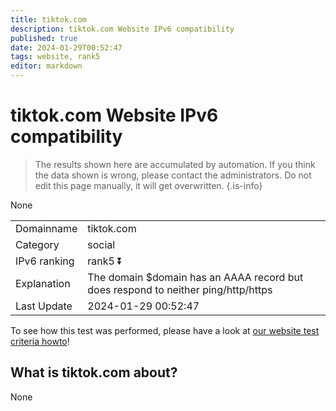 ```yaml
---
title: tiktok.com
description: tiktok.com Website IPv6 compatibility
published: true
date: 2024-01-29T00:52:47
tags: website, rank5
editor: markdown
---
```


# tiktok.com Website IPv6 compatibility

> The results shown here are accumulated by automation. If you think the data shown is wrong, please contact the administrators. 
> Do not edit this page manually, it will get overwritten.
{.is-info}

None


|   |   |
| - | - |
| Domainname | tiktok.com
| Category | social |
| IPv6 ranking | rank5 :arrow_double_down: |
| Explanation | The domain $domain has an AAAA record but does respond to neither ping/http/https |
| Last Update | 2024-01-29 00:52:47 |

To see how this test was performed, please have a look at [our website test criteria howto](/howto/testcriteria/website)!


## What is tiktok.com about?
None
